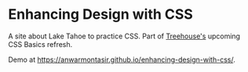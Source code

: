 # Enhancing Design with CSS

A site about Lake Tahoe to practice CSS. Part of [Treehouse's](https://teamtreehouse.com/) upcoming CSS Basics refresh.

Demo at https://anwarmontasir.github.io/enhancing-design-with-css/.